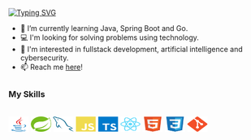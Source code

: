 [![Typing SVG](https://readme-typing-svg.demolab.com?font=Poppins&weight=500&size=25&duration=3000&pause=200&color=275DF7&random=false&width=435&lines=Hi%2C+I'm+Lu%C3%ADs!;Fullstack+Developer)](https://git.io/typing-svg)

- 📖 I’m currently learning Java, Spring Boot and Go.
- 💻 I'm looking for solving problems using technology.
- 🚀 I'm interested in fullstack development, artificial intelligence and cybersecurity.
- 📫 Reach me [here](https://www.linkedin.com/in/luisfelipesibim/)!

##
### My Skills
<div style="display: inline_block"><br>
  <img align="center" alt="Luis-Java" height="30" width="40" src="https://raw.githubusercontent.com/devicons/devicon/master/icons/java/java-original.svg">
  <img align="center" alt="Luis-Spring" height="30" width="40" src="https://raw.githubusercontent.com/devicons/devicon/master/icons/spring/spring-original.svg">
  <img align="center" alt="Luis-Sql" height="30" width="40" src="https://raw.githubusercontent.com/devicons/devicon/master/icons/mysql/mysql-original.svg">
  <img align="center" alt="Luis-Js" height="30" width="40" src="https://raw.githubusercontent.com/devicons/devicon/master/icons/javascript/javascript-plain.svg">
  <img align="center" alt="Luis-Ts" height="30" width="40" src="https://raw.githubusercontent.com/devicons/devicon/master/icons/typescript/typescript-plain.svg">
  <img align="center" alt="Luis-React" height="30" width="40" src="https://raw.githubusercontent.com/devicons/devicon/master/icons/react/react-original.svg">
  <img align="center" alt="Luis-HTML" height="30" width="40" src="https://raw.githubusercontent.com/devicons/devicon/master/icons/html5/html5-original.svg">
  <img align="center" alt="Luis-CSS" height="30" width="40" src="https://raw.githubusercontent.com/devicons/devicon/master/icons/css3/css3-original.svg">
  <img align="center" alt="Luis-Git" height="30" width="40" src="https://raw.githubusercontent.com/devicons/devicon/master/icons/git/git-original.svg">
</div>
  
      

